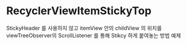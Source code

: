 # RecyclerViewItemStickyTop

StickyHeader 를 사용하지 않고 itemView 안의 childView 의 위치를 viewTreeObserver의 ScrollListener 를 통해 Stikcy 하게 붙여놓는 방법 예제
